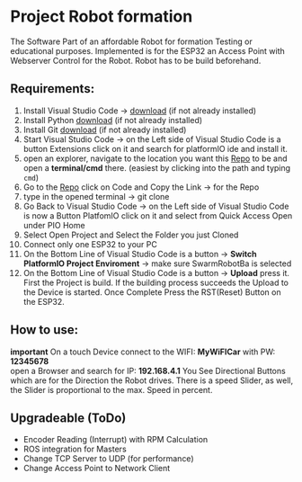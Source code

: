 # Project Robot formation

The Software Part of an affordable Robot for formation Testing or educational purposes.
Implemented is for the ESP32 an Access Point with Webserver Control for the Robot.
Robot has to be build beforehand.


## Requirements:

1. Install Visual Studio Code -> [download](https://code.visualstudio.com/Download) (if not already installed)
2. Install Python [download](https://www.python.org/downloads/) (if not already installed)
3. Install Git [download](https://git-scm.com/downloads) (if not already installed)
4. Start Visual Studio Code -> on the Left side of Visual Studio Code is a button Extensions click on it and search for platformIO ide and install it.
5. open an explorer, navigate to the location you want this [Repo]() to be and open a **terminal/cmd** there. (easiest by clicking into the path and typing `cmd`)
6. Go to the [Repo]() click on Code and Copy the Link ->  for the Repo
7. type in the opened terminal -> git clone <replace-with-link-here>
8. Go Back to Visual Studio Code -> on the Left side of Visual Studio Code is now a Button PlatfomIO click on it and select from Quick Access Open under PIO Home
9. Select Open Project and Select the Folder you just Cloned
10. Connect only one ESP32 to your PC
11. On the Bottom Line of Visual Studio Code is a button -> **Switch PlatformIO Project Enviroment** -> make sure SwarmRobotBa is selected
12. On the Bottom Line of Visual Studio Code is a button -> **Upload** press it.
First the Project is build. If the building process succeeds the Upload to the Device is started.
Once Complete Press the RST(Reset) Button on the ESP32.

## How to use:

**important** On a touch Device connect to the 
WIFI: **MyWiFICar** with 
PW:   **12345678**  
open a Browser and search for 
IP: **192.168.4.1**
You See Directional Buttons which are for the Direction the Robot drives.
There is a speed Slider, as well, the Slider is proportional to the max. Speed in percent.


## Upgradeable (ToDo)

- Encoder Reading (Interrupt) with RPM Calculation
- ROS integration for Masters
- Change TCP Server to UDP (for performance)
- Change Access Point to Network Client